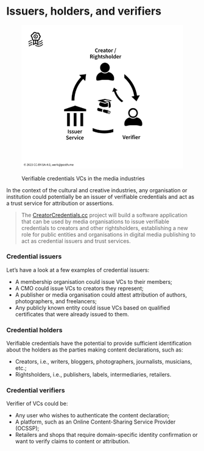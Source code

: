 # Issuers, holders, and verifiers

<figure><img src="../../.gitbook/assets/VC-Triangle.png" alt=""><figcaption><p>Verifiable credentials VCs in the media industries</p></figcaption></figure>

In the context of the cultural and creative industries, any organisation or institution could potentially be an issuer of verifiable credentials and act as a trust service for attribution or assertions. &#x20;

> The [CreatorCredentials.cc](https://trustchain.ngi.eu/creatorcredentials-cc/) project will build a software application that can be used by media organisations to issue verifiable credentials to creators and other rightsholders, establishing a new role for public entities and organisations in digital media publishing to act as credential issuers and trust services.

### Credential issuers

Let’s have a look at a few examples of credential issuers:

* A membership organisation could issue VCs to their members;
* A CMO could issue VCs to creators they represent;
* A publisher or media organisation could attest attribution of authors, photographers, and freelancers;
* Any publicly known entity could issue VCs based on qualified certificates that were already issued to them.

### Credential holders

Verifiable credentials have the potential to provide sufficient identification about the holders as the parties making content declarations, such as:

* Creators, i.e., writers, bloggers, photographers, journalists, musicians, etc.;
* Rightsholders, i.e., publishers, labels, intermediaries, retailers.

### Credential verifiers

Verifier of VCs could be:

* Any user who wishes to authenticate the content declaration;
* A platform, such as an Online Content-Sharing Service Provider (OCSSP);
* Retailers and shops that require domain-specific identity confirmation or want to verify claims to content or attribution.
